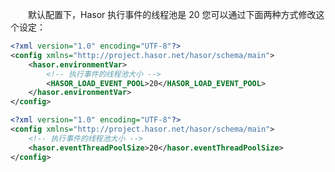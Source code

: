 &emsp;&emsp;默认配置下，Hasor 执行事件的线程池是 20 您可以通过下面两种方式修改这个设定：

```xml
<?xml version="1.0" encoding="UTF-8"?>
<config xmlns="http://project.hasor.net/hasor/schema/main">
    <hasor.environmentVar>
        <!-- 执行事件的线程池大小 -->
        <HASOR_LOAD_EVENT_POOL>20</HASOR_LOAD_EVENT_POOL>
    </hasor.environmentVar>
</config>
```

```xml
<?xml version="1.0" encoding="UTF-8"?>
<config xmlns="http://project.hasor.net/hasor/schema/main">
    <!-- 执行事件的线程池大小 -->
    <hasor.eventThreadPoolSize>20</hasor.eventThreadPoolSize>
</config>
```